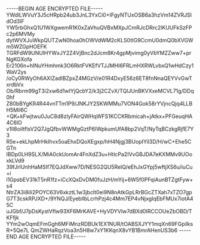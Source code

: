 -----BEGIN AGE ENCRYPTED FILE-----
YWdlLWVuY3J5cHRpb24ub3JnL3YxCi0+IFgyNTUxOSB6a3hzVm14ZVRJSldOd3lF
YW5rbGhxQ1U1WXgwemR1K0xZaVhuQVBxMXpJCmRJcDRrc2lKUUFkSzFPc2p6MVMy
dytWVXJuWkpQUTZwN0hoa0hOWVdWM2cKLS0tIG9CcmU0dmQ0bXVGWm5WZGpHOEFK
TGRFdW9UNUlHYWxJY2Z4VjBnc2dJcm8Kr4gpMjvimg0yVbYMZZww7+prNgKGXofa
Er2106n+hINuYHmhmk3O6RktFVKEfVTJJMHI6FRLmHXRWLvbxQ1wHdCzy1WaV2ys
/oCy0RWyOh6AXIZadIBZpxZ4MGzV/e01R4DxyE56z6ET8fnNnaQEYVvGwTxrdbVx
Ob/Rbrm99gT3i2xw6d1wIYjQcbY2/k3j2CZvX/TQlJUnBKVXxeMCVL71g/DDq0hf
Z80bBYgKR4R44vnTTm1P9/JNKJY2SKWMMu7VON4Gok58rYVjncQjq4LLBH5Mil6C
+QK+kFwjtwu0JuC8d8zIyFAirQWHqWFS1KCCKRbmicah+jAtkx+PFGeuqHA4C6lO
v1ll8oiItflsV2Q7JgQfbvWWMgGztP6IWpkumUfA8bp2VqT/NyTqBCzkgRjfE7Y3
R5e+ekLhpMrHkIhvx5oaEhxDQoXEgxp/hH4Njgj3BUopIYil3D/H/wC+Ehe5CGTn
IBDp0LH9SLX/MiA0ckUomAr4FnXdZ3u+HtlcPa2IVvGBJDA7eKXMMv9UOoxkLVd9
39fJrIUnhHaMSIf7EQJdXww7D/NESG2QU5RelQ/eEhJxGYpj5wftjXS6u/iuCu+i
l1GpsbEV31kT5nR1fz+iCcXQxDvDM0fuJzH/mYij+6W5f0PFqiAunBTZgtFyw+s4
NtrZA3i8ili2POYC63V6xkztL1w3jbclt0ei9N8nAtkGpLRrBGcZTXah7xTZO7gp
G7T3cskRPJXD+/9YNQJ/EyebllbLcrhPzj4c4Mm7EP4vNjxgIqEbFMUx7iotA45C
uJGbf/J7pDsKystVflw93XF6MrKAVE+HyVDYVIw7dBXd0IRCCOUeZbOBD/TKFfjk
YYm2wOqmEFmGgh6MFiMnzRDBUk1EX1NUR/tOABSXJYY1mqXn69FGpilksR+5Qe7L
QmZWHaRqzVoa3n5H8w7xY1KKqnX8vYB1BmrAHenUS3b6
-----END AGE ENCRYPTED FILE-----

